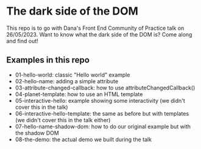 # The dark side of the DOM

This repo is to go with Dana's Front End Community of Practice talk on 26/05/2023. Want to know what the dark side of the DOM is? Come along and find out!

## Examples in this repo

- 01-hello-world: classic "Hello world" example
- 02-hello-name: adding a simple attribute
- 03-attribute-changed-callback: how to use attributeChangedCallback()
- 04-planet-template: how to use an HTML template
- 05-interactive-hello: example showing some interactivity (we didn't cover this in the talk)
- 06-interactive-hello-template: the same as before but with templates (we didn't cover this in the talk either)
- 07-hello-name-shadow-dom: how to do our original example but with the shadow DOM
- 08-the-demo: the actual demo we built during the talk
